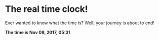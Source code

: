 # The real time clock!

Ever wanted to know what the time is? Well, your journey is about to end!

**The time is Nov 08, 2017, 05:31**